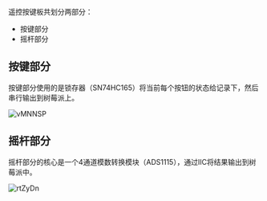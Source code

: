 遥控按键板共划分两部分：

- 按键部分
- 摇杆部分

## 按键部分

按键部分使用的是锁存器（SN74HC165）将当前每个按钮的状态给记录下，然后串行输出到树莓派上。

![vMNNSP](https://iotshare.cdn.bcebos.com/usr/uploads/2025/10/vMNNSP.png)

## 摇杆部分

摇杆部分的核心是一个4通道模数转换模块（ADS1115），通过IIC将结果输出到树莓派中。

![rtZyDn](https://iotshare.cdn.bcebos.com/usr/uploads/2025/10/rtZyDn.png)